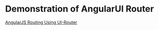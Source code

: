 # Demonstration of AngularUI Router

[AngularJS Routing Using UI-Router](https://github.com/dina-ideas2it/Angular-UI-Route)